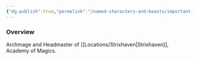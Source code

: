 ```yaml
---
{"dg-publish":true,"permalink":"/named-characters-and-beasts/important-characters/haldir-heleyarus/","tags":["NPC","Important"],"updated":"2025-03-01T21:15:57.922+00:00"}
---
```



### Overview
Archmage and Headmaster of [[Locations/Strixhaven\|Strixhaven]], Academy of Magics.
